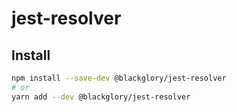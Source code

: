 # jest-resolver
## Install
```sh
npm install --save-dev @blackglory/jest-resolver
# or
yarn add --dev @blackglory/jest-resolver
```
